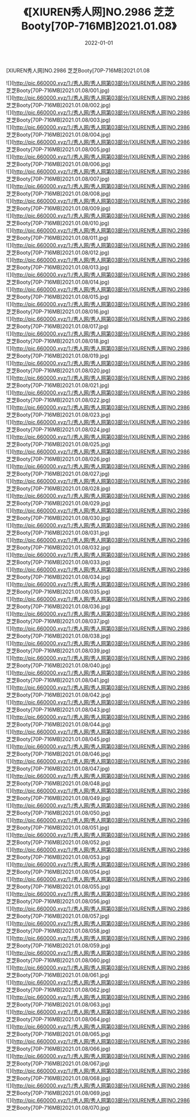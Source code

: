 ﻿---
layout: post
title:  《[XIUREN秀人网]NO.2986 芝芝Booty[70P-716MB]2021.01.08》
date:   2022-01-01
img: http://pic.660000.xyz/1:/秀人网/秀人网第03部分/[XIUREN秀人网]NO.2986 芝芝Booty[70P-716MB]2021.01.08/000.jpg
categories: [美女, 清纯, 唯美]
---

[XIUREN秀人网]NO.2986 芝芝Booty[70P-716MB]2021.01.08

 ![](http://pic.660000.xyz/1:/秀人网/秀人网第03部分/[XIUREN秀人网]NO.2986 芝芝Booty[70P-716MB]2021.01.08/001.jpg) <br>![](http://pic.660000.xyz/1:/秀人网/秀人网第03部分/[XIUREN秀人网]NO.2986 芝芝Booty[70P-716MB]2021.01.08/002.jpg) <br>![](http://pic.660000.xyz/1:/秀人网/秀人网第03部分/[XIUREN秀人网]NO.2986 芝芝Booty[70P-716MB]2021.01.08/003.jpg) <br>![](http://pic.660000.xyz/1:/秀人网/秀人网第03部分/[XIUREN秀人网]NO.2986 芝芝Booty[70P-716MB]2021.01.08/004.jpg) <br>![](http://pic.660000.xyz/1:/秀人网/秀人网第03部分/[XIUREN秀人网]NO.2986 芝芝Booty[70P-716MB]2021.01.08/005.jpg) <br>![](http://pic.660000.xyz/1:/秀人网/秀人网第03部分/[XIUREN秀人网]NO.2986 芝芝Booty[70P-716MB]2021.01.08/006.jpg) <br>![](http://pic.660000.xyz/1:/秀人网/秀人网第03部分/[XIUREN秀人网]NO.2986 芝芝Booty[70P-716MB]2021.01.08/007.jpg) <br>![](http://pic.660000.xyz/1:/秀人网/秀人网第03部分/[XIUREN秀人网]NO.2986 芝芝Booty[70P-716MB]2021.01.08/008.jpg) <br>![](http://pic.660000.xyz/1:/秀人网/秀人网第03部分/[XIUREN秀人网]NO.2986 芝芝Booty[70P-716MB]2021.01.08/009.jpg) <br>![](http://pic.660000.xyz/1:/秀人网/秀人网第03部分/[XIUREN秀人网]NO.2986 芝芝Booty[70P-716MB]2021.01.08/010.jpg) <br>![](http://pic.660000.xyz/1:/秀人网/秀人网第03部分/[XIUREN秀人网]NO.2986 芝芝Booty[70P-716MB]2021.01.08/011.jpg) <br>![](http://pic.660000.xyz/1:/秀人网/秀人网第03部分/[XIUREN秀人网]NO.2986 芝芝Booty[70P-716MB]2021.01.08/012.jpg) <br>![](http://pic.660000.xyz/1:/秀人网/秀人网第03部分/[XIUREN秀人网]NO.2986 芝芝Booty[70P-716MB]2021.01.08/013.jpg) <br>![](http://pic.660000.xyz/1:/秀人网/秀人网第03部分/[XIUREN秀人网]NO.2986 芝芝Booty[70P-716MB]2021.01.08/014.jpg) <br>![](http://pic.660000.xyz/1:/秀人网/秀人网第03部分/[XIUREN秀人网]NO.2986 芝芝Booty[70P-716MB]2021.01.08/015.jpg) <br>![](http://pic.660000.xyz/1:/秀人网/秀人网第03部分/[XIUREN秀人网]NO.2986 芝芝Booty[70P-716MB]2021.01.08/016.jpg) <br>![](http://pic.660000.xyz/1:/秀人网/秀人网第03部分/[XIUREN秀人网]NO.2986 芝芝Booty[70P-716MB]2021.01.08/017.jpg) <br>![](http://pic.660000.xyz/1:/秀人网/秀人网第03部分/[XIUREN秀人网]NO.2986 芝芝Booty[70P-716MB]2021.01.08/018.jpg) <br>![](http://pic.660000.xyz/1:/秀人网/秀人网第03部分/[XIUREN秀人网]NO.2986 芝芝Booty[70P-716MB]2021.01.08/019.jpg) <br>![](http://pic.660000.xyz/1:/秀人网/秀人网第03部分/[XIUREN秀人网]NO.2986 芝芝Booty[70P-716MB]2021.01.08/020.jpg) <br>![](http://pic.660000.xyz/1:/秀人网/秀人网第03部分/[XIUREN秀人网]NO.2986 芝芝Booty[70P-716MB]2021.01.08/021.jpg) <br>![](http://pic.660000.xyz/1:/秀人网/秀人网第03部分/[XIUREN秀人网]NO.2986 芝芝Booty[70P-716MB]2021.01.08/022.jpg) <br>![](http://pic.660000.xyz/1:/秀人网/秀人网第03部分/[XIUREN秀人网]NO.2986 芝芝Booty[70P-716MB]2021.01.08/023.jpg) <br>![](http://pic.660000.xyz/1:/秀人网/秀人网第03部分/[XIUREN秀人网]NO.2986 芝芝Booty[70P-716MB]2021.01.08/024.jpg) <br>![](http://pic.660000.xyz/1:/秀人网/秀人网第03部分/[XIUREN秀人网]NO.2986 芝芝Booty[70P-716MB]2021.01.08/025.jpg) <br>![](http://pic.660000.xyz/1:/秀人网/秀人网第03部分/[XIUREN秀人网]NO.2986 芝芝Booty[70P-716MB]2021.01.08/026.jpg) <br>![](http://pic.660000.xyz/1:/秀人网/秀人网第03部分/[XIUREN秀人网]NO.2986 芝芝Booty[70P-716MB]2021.01.08/027.jpg) <br>![](http://pic.660000.xyz/1:/秀人网/秀人网第03部分/[XIUREN秀人网]NO.2986 芝芝Booty[70P-716MB]2021.01.08/028.jpg) <br>![](http://pic.660000.xyz/1:/秀人网/秀人网第03部分/[XIUREN秀人网]NO.2986 芝芝Booty[70P-716MB]2021.01.08/029.jpg) <br>![](http://pic.660000.xyz/1:/秀人网/秀人网第03部分/[XIUREN秀人网]NO.2986 芝芝Booty[70P-716MB]2021.01.08/030.jpg) <br>![](http://pic.660000.xyz/1:/秀人网/秀人网第03部分/[XIUREN秀人网]NO.2986 芝芝Booty[70P-716MB]2021.01.08/031.jpg) <br>![](http://pic.660000.xyz/1:/秀人网/秀人网第03部分/[XIUREN秀人网]NO.2986 芝芝Booty[70P-716MB]2021.01.08/032.jpg) <br>![](http://pic.660000.xyz/1:/秀人网/秀人网第03部分/[XIUREN秀人网]NO.2986 芝芝Booty[70P-716MB]2021.01.08/033.jpg) <br>![](http://pic.660000.xyz/1:/秀人网/秀人网第03部分/[XIUREN秀人网]NO.2986 芝芝Booty[70P-716MB]2021.01.08/034.jpg) <br>![](http://pic.660000.xyz/1:/秀人网/秀人网第03部分/[XIUREN秀人网]NO.2986 芝芝Booty[70P-716MB]2021.01.08/035.jpg) <br>![](http://pic.660000.xyz/1:/秀人网/秀人网第03部分/[XIUREN秀人网]NO.2986 芝芝Booty[70P-716MB]2021.01.08/036.jpg) <br>![](http://pic.660000.xyz/1:/秀人网/秀人网第03部分/[XIUREN秀人网]NO.2986 芝芝Booty[70P-716MB]2021.01.08/037.jpg) <br>![](http://pic.660000.xyz/1:/秀人网/秀人网第03部分/[XIUREN秀人网]NO.2986 芝芝Booty[70P-716MB]2021.01.08/038.jpg) <br>![](http://pic.660000.xyz/1:/秀人网/秀人网第03部分/[XIUREN秀人网]NO.2986 芝芝Booty[70P-716MB]2021.01.08/039.jpg) <br>![](http://pic.660000.xyz/1:/秀人网/秀人网第03部分/[XIUREN秀人网]NO.2986 芝芝Booty[70P-716MB]2021.01.08/040.jpg) <br>![](http://pic.660000.xyz/1:/秀人网/秀人网第03部分/[XIUREN秀人网]NO.2986 芝芝Booty[70P-716MB]2021.01.08/041.jpg) <br>![](http://pic.660000.xyz/1:/秀人网/秀人网第03部分/[XIUREN秀人网]NO.2986 芝芝Booty[70P-716MB]2021.01.08/042.jpg) <br>![](http://pic.660000.xyz/1:/秀人网/秀人网第03部分/[XIUREN秀人网]NO.2986 芝芝Booty[70P-716MB]2021.01.08/043.jpg) <br>![](http://pic.660000.xyz/1:/秀人网/秀人网第03部分/[XIUREN秀人网]NO.2986 芝芝Booty[70P-716MB]2021.01.08/044.jpg) <br>![](http://pic.660000.xyz/1:/秀人网/秀人网第03部分/[XIUREN秀人网]NO.2986 芝芝Booty[70P-716MB]2021.01.08/045.jpg) <br>![](http://pic.660000.xyz/1:/秀人网/秀人网第03部分/[XIUREN秀人网]NO.2986 芝芝Booty[70P-716MB]2021.01.08/046.jpg) <br>![](http://pic.660000.xyz/1:/秀人网/秀人网第03部分/[XIUREN秀人网]NO.2986 芝芝Booty[70P-716MB]2021.01.08/047.jpg) <br>![](http://pic.660000.xyz/1:/秀人网/秀人网第03部分/[XIUREN秀人网]NO.2986 芝芝Booty[70P-716MB]2021.01.08/048.jpg) <br>![](http://pic.660000.xyz/1:/秀人网/秀人网第03部分/[XIUREN秀人网]NO.2986 芝芝Booty[70P-716MB]2021.01.08/049.jpg) <br>![](http://pic.660000.xyz/1:/秀人网/秀人网第03部分/[XIUREN秀人网]NO.2986 芝芝Booty[70P-716MB]2021.01.08/050.jpg) <br>![](http://pic.660000.xyz/1:/秀人网/秀人网第03部分/[XIUREN秀人网]NO.2986 芝芝Booty[70P-716MB]2021.01.08/051.jpg) <br>![](http://pic.660000.xyz/1:/秀人网/秀人网第03部分/[XIUREN秀人网]NO.2986 芝芝Booty[70P-716MB]2021.01.08/052.jpg) <br>![](http://pic.660000.xyz/1:/秀人网/秀人网第03部分/[XIUREN秀人网]NO.2986 芝芝Booty[70P-716MB]2021.01.08/053.jpg) <br>![](http://pic.660000.xyz/1:/秀人网/秀人网第03部分/[XIUREN秀人网]NO.2986 芝芝Booty[70P-716MB]2021.01.08/054.jpg) <br>![](http://pic.660000.xyz/1:/秀人网/秀人网第03部分/[XIUREN秀人网]NO.2986 芝芝Booty[70P-716MB]2021.01.08/055.jpg) <br>![](http://pic.660000.xyz/1:/秀人网/秀人网第03部分/[XIUREN秀人网]NO.2986 芝芝Booty[70P-716MB]2021.01.08/056.jpg) <br>![](http://pic.660000.xyz/1:/秀人网/秀人网第03部分/[XIUREN秀人网]NO.2986 芝芝Booty[70P-716MB]2021.01.08/057.jpg) <br>![](http://pic.660000.xyz/1:/秀人网/秀人网第03部分/[XIUREN秀人网]NO.2986 芝芝Booty[70P-716MB]2021.01.08/058.jpg) <br>![](http://pic.660000.xyz/1:/秀人网/秀人网第03部分/[XIUREN秀人网]NO.2986 芝芝Booty[70P-716MB]2021.01.08/059.jpg) <br>![](http://pic.660000.xyz/1:/秀人网/秀人网第03部分/[XIUREN秀人网]NO.2986 芝芝Booty[70P-716MB]2021.01.08/060.jpg) <br>![](http://pic.660000.xyz/1:/秀人网/秀人网第03部分/[XIUREN秀人网]NO.2986 芝芝Booty[70P-716MB]2021.01.08/061.jpg) <br>![](http://pic.660000.xyz/1:/秀人网/秀人网第03部分/[XIUREN秀人网]NO.2986 芝芝Booty[70P-716MB]2021.01.08/062.jpg) <br>![](http://pic.660000.xyz/1:/秀人网/秀人网第03部分/[XIUREN秀人网]NO.2986 芝芝Booty[70P-716MB]2021.01.08/063.jpg) <br>![](http://pic.660000.xyz/1:/秀人网/秀人网第03部分/[XIUREN秀人网]NO.2986 芝芝Booty[70P-716MB]2021.01.08/064.jpg) <br>![](http://pic.660000.xyz/1:/秀人网/秀人网第03部分/[XIUREN秀人网]NO.2986 芝芝Booty[70P-716MB]2021.01.08/065.jpg) <br>![](http://pic.660000.xyz/1:/秀人网/秀人网第03部分/[XIUREN秀人网]NO.2986 芝芝Booty[70P-716MB]2021.01.08/066.jpg) <br>![](http://pic.660000.xyz/1:/秀人网/秀人网第03部分/[XIUREN秀人网]NO.2986 芝芝Booty[70P-716MB]2021.01.08/067.jpg) <br>![](http://pic.660000.xyz/1:/秀人网/秀人网第03部分/[XIUREN秀人网]NO.2986 芝芝Booty[70P-716MB]2021.01.08/068.jpg) <br>![](http://pic.660000.xyz/1:/秀人网/秀人网第03部分/[XIUREN秀人网]NO.2986 芝芝Booty[70P-716MB]2021.01.08/069.jpg) <br>![](http://pic.660000.xyz/1:/秀人网/秀人网第03部分/[XIUREN秀人网]NO.2986 芝芝Booty[70P-716MB]2021.01.08/070.jpg) <br>